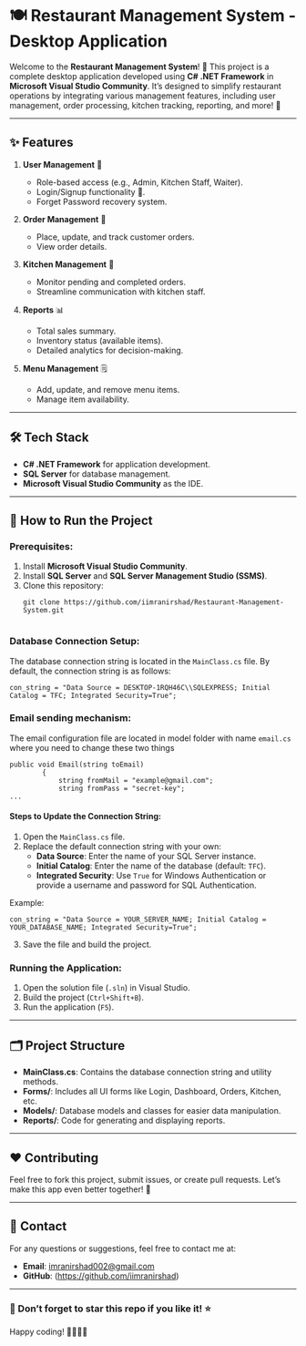 # 🍽 Restaurant Management System - Desktop Application

Welcome to the **Restaurant Management System**! 🎉 This project is a complete desktop application developed using **C# .NET Framework** in **Microsoft Visual Studio Community**. It’s designed to simplify restaurant operations by integrating various management features, including user management, order processing, kitchen tracking, reporting, and more! 🚀

---

## ✨ Features
1. **User Management** 👤
   - Role-based access (e.g., Admin, Kitchen Staff, Waiter).
   - Login/Signup functionality 🔑.
   - Forget Password recovery system.

2. **Order Management** 🛒
   - Place, update, and track customer orders.
   - View order details.

3. **Kitchen Management** 🍳
   - Monitor pending and completed orders.
   - Streamline communication with kitchen staff.

4. **Reports** 📊
   - Total sales summary.
   - Inventory status (available items).
   - Detailed analytics for decision-making.

5. **Menu Management** 🗒️
   - Add, update, and remove menu items.
   - Manage item availability.

---

## 🛠️ Tech Stack
- **C# .NET Framework** for application development.
- **SQL Server** for database management.
- **Microsoft Visual Studio Community** as the IDE.

---

## 🚀 How to Run the Project
### Prerequisites:
1. Install **Microsoft Visual Studio Community**.
2. Install **SQL Server** and **SQL Server Management Studio (SSMS)**.
3. Clone this repository:
   ```
   git clone https://github.com/iimranirshad/Restaurant-Management-System.git
  
### Database Connection Setup:
The database connection string is located in the `MainClass.cs` file. By default, the connection string is as follows:

```
con_string = "Data Source = DESKTOP-1RQH46C\\SQLEXPRESS; Initial Catalog = TFC; Integrated Security=True";
```
### Email sending mechanism:
The email configuration file are located in model folder with name `email.cs` where you need to change these two things
```
public void Email(string toEmail)
        {
            string fromMail = "example@gmail.com";
            string fromPass = "secret-key";
...
```
#### Steps to Update the Connection String:
1. Open the `MainClass.cs` file.
2. Replace the default connection string with your own:
   - **Data Source**: Enter the name of your SQL Server instance.
   - **Initial Catalog**: Enter the name of the database (default: `TFC`).
   - **Integrated Security**: Use `True` for Windows Authentication or provide a username and password for SQL Authentication.

Example:
```
con_string = "Data Source = YOUR_SERVER_NAME; Initial Catalog = YOUR_DATABASE_NAME; Integrated Security=True";
```

3. Save the file and build the project.

### Running the Application:
1. Open the solution file (`.sln`) in Visual Studio.
2. Build the project (`Ctrl+Shift+B`).
3. Run the application (`F5`).


---

## 🗂️ Project Structure
- **MainClass.cs**: Contains the database connection string and utility methods.
- **Forms/**: Includes all UI forms like Login, Dashboard, Orders, Kitchen, etc.
- **Models/**: Database models and classes for easier data manipulation.
- **Reports/**: Code for generating and displaying reports.

---

## ❤️ Contributing
Feel free to fork this project, submit issues, or create pull requests. Let’s make this app even better together! 💪

---

## 📧 Contact
For any questions or suggestions, feel free to contact me at:
- **Email**: imranirshad002@gmail.com
- **GitHub**: (https://github.com/iimranirshad)

---

### 🌟 Don’t forget to star this repo if you like it! ⭐

Happy coding! 👨‍💻👩‍💻
